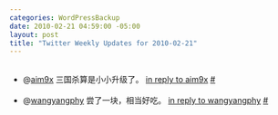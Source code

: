 ```yaml
--- 
categories: WordPressBackup
date: 2010-02-21 04:59:00 -05:00
layout: post
title: "Twitter Weekly Updates for 2010-02-21"
---
```

<ul class="aktt_tweet_digest"><br />	<li>@<a href="http://twitter.com/aim9x" class="aktt_username">aim9x</a> 三国杀算是小小升级了。 <a href="http://twitter.com/aim9x/statuses/9107608408" class="aktt_tweet_reply">in reply to aim9x</a> <a href="http://twitter.com/ztpala/statuses/9107728827" class="aktt_tweet_time">#</a></li><br />	<li>@<a href="http://twitter.com/wangyangphy" class="aktt_username">wangyangphy</a> 尝了一块，相当好吃。 <a href="http://twitter.com/wangyangphy/statuses/9207877672" class="aktt_tweet_reply">in reply to wangyangphy</a> <a href="http://twitter.com/ztpala/statuses/9211198567" class="aktt_tweet_time">#</a></li><br /></ul>
